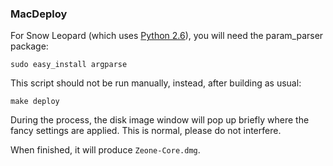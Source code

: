 ### MacDeploy ###

For Snow Leopard (which uses [Python 2.6](http://www.python.org/download/releases/2.6/)), you will need the param_parser package:

	sudo easy_install argparse

This script should not be run manually, instead, after building as usual:

	make deploy

During the process, the disk image window will pop up briefly where the fancy
settings are applied. This is normal, please do not interfere.

When finished, it will produce `Zeone-Core.dmg`.

